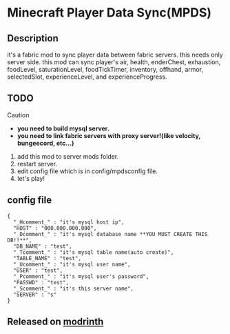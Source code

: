 # Minecraft Player Data Sync(MPDS)
## Description
it's a fabric mod to sync player data between fabric servers. this needs only server side. this mod can sync player's air, health, enderChest, exhaustion, foodLevel, saturationLevel, foodTickTimer, inventory, offhand, armor, selectedSlot, experienceLevel, and experienceProgress. 
## TODO
> [!CAUTION]
> - **you need to build mysql server.**
> - **you need to link fabric servers with proxy server!(like velocity, bungeecord, etc...)**
1. add this mod to server mods folder.
1. restart server.
1. edit config file which is in config/mpdsconfig file.
1. let's play!
## config file
```
{
  "_Hcomment_" : "it's mysql host ip",
  "HOST" : "000.000.000.000",
  "_Dcomment_" : "it's mysql database name **YOU MUST CREATE THIS DB!!**",
  "DB_NAME" : "test",
  "_Tcomment_" : "it's mysql table name(auto create)",
  "TABLE_NAME" : "test",
  "_Ucomment_" : "it's mysql user name",
  "USER" : "test",
  "_Pcomment_" : "it's mysql user's password",
  "PASSWD" : "test",
  "_Scomment_" : "it's this server name",
  "SERVER" : "s"
}
```
## Released on [modrinth](https://modrinth.com/mod/mpds/)
